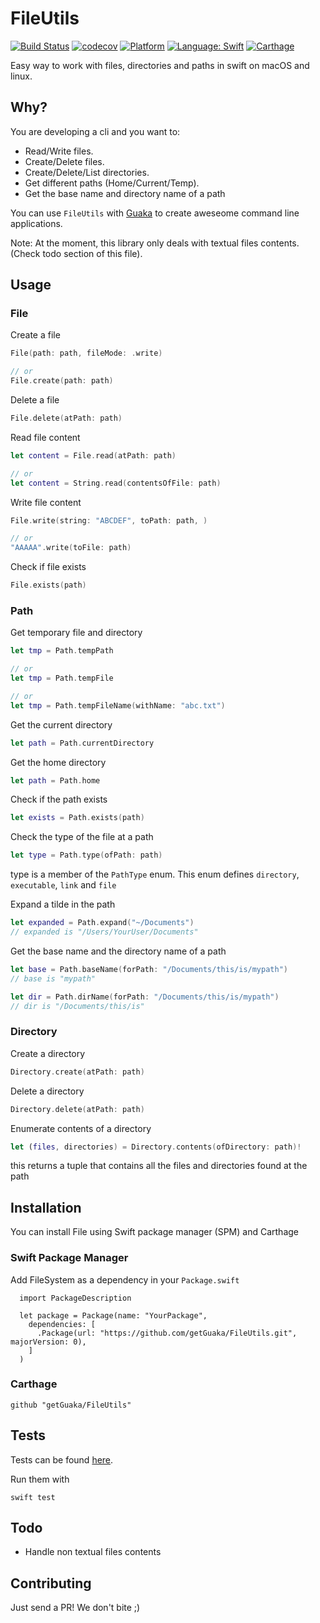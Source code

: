 # FileUtils

[![Build Status](https://travis-ci.com/getGuaka/FileUtils.svg?branch=master)](https://travis-ci.com/getGuaka/FileUtils)
[![codecov](https://codecov.io/gh/getGuaka/FileUtils/branch/master/graph/badge.svg)](https://codecov.io/gh/getGuaka/FileUtils)
[![Platform](https://img.shields.io/badge/platform-osx-lightgrey.svg)](https://travis-ci.com/getGuaka/FileUtils)
[![Language: Swift](https://img.shields.io/badge/language-swift-orange.svg)](https://travis-ci.com/getGuaka/FileUtils)
[![Carthage](https://img.shields.io/badge/Carthage-compatible-4BC51D.svg?style=flat)](https://github.com/Carthage/Carthage)

Easy way to work with files, directories and paths in swift on macOS and linux.

## Why?

You are developing a cli and you want to:
- Read/Write files.
- Create/Delete files.
- Create/Delete/List directories.
- Get different paths (Home/Current/Temp).
- Get the base name and directory name of a path


You can use `FileUtils` with [Guaka](https://github.com/nsomar/Guaka) to create aweseome command line applications.

Note: At the moment, this library only deals with textual files contents. (Check todo section of this file).

## Usage

### File
Create a file

```swift
File(path: path, fileMode: .write)

// or
File.create(path: path)
```

Delete a file

```swift
File.delete(atPath: path)
```

Read file content

```swift
let content = File.read(atPath: path)

// or
let content = String.read(contentsOfFile: path)
```

Write file content

```swift
File.write(string: "ABCDEF", toPath: path, )

// or
"AAAAA".write(toFile: path)
```

Check if file exists

```swift
File.exists(path)
```

### Path

Get temporary file and directory

```swift
let tmp = Path.tempPath

// or
let tmp = Path.tempFile

// or
let tmp = Path.tempFileName(withName: "abc.txt")
```

Get the current directory

```swift
let path = Path.currentDirectory
```

Get the home directory

```swift
let path = Path.home
```

Check if the path exists

```swift
let exists = Path.exists(path)
```

Check the type of the file at a path

```swift
let type = Path.type(ofPath: path)
```

type is a member of the `PathType` enum. This enum defines `directory`, `executable`, `link` and `file`

Expand a tilde in the path

```swift
let expanded = Path.expand("~/Documents")
// expanded is "/Users/YourUser/Documents"
```

Get the base name and the directory name of a path

```swift
let base = Path.baseName(forPath: "/Documents/this/is/mypath")
// base is "mypath"

let dir = Path.dirName(forPath: "/Documents/this/is/mypath")
// dir is "/Documents/this/is"
```

### Directory

Create a directory

```swift
Directory.create(atPath: path)
```

Delete a directory

```swift
Directory.delete(atPath: path)
```

Enumerate contents of a directory

```swift
let (files, directories) = Directory.contents(ofDirectory: path)!
```

this returns a tuple that contains all the files and directories found at the path

## Installation
You can install File using Swift package manager (SPM) and Carthage

### Swift Package Manager
Add FileSystem as a dependency in your `Package.swift`

```
  import PackageDescription

  let package = Package(name: "YourPackage",
    dependencies: [
      .Package(url: "https://github.com/getGuaka/FileUtils.git", majorVersion: 0),
    ]
  )
```

### Carthage
    github "getGuaka/FileUtils"

## Tests
Tests can be found [here](https://github.com/getGuaka/FileUtils/tree/master/Tests).

Run them with
```
swift test
```

## Todo
- Handle non textual files contents

## Contributing

Just send a PR! We don't bite ;)
